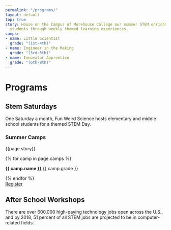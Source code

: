 ```yaml
---
permalink: "/programs/"
layout: default
top: true
story: House on the Campus of Morehouse College our summer STEM enrichment camp engages
  students through weekly themed learning experiences.
camps:
- name: Little Scientist
  grade: "(1st-4th)"
- name: Engineer in the Making
  grade: "(3rd-5th)"
- name: Innovator Apprentice
  grade: "(6th-8th)"
---
```


<div class = 'fulls workshops'>
  <div class = 'flex-in overlay'>
    <div class = 'tripple'>
      <h1>Programs</h1>
    </div>
  </div>
</div>
<div class = 'bright flex-in'>
  <div class = 'child tripple'>
    <h2><span id = 'stemsaturdays'>Stem Saturdays</span></h2>
    <p class = 'center'>One Saturday a month, Fun Weird Science hosts elementary and middle school students for a themed STEM Day.</p>
  </div>
</div>
<div class = 'dull flex-in'>
  <div class = 'child tripple'>
    <h3 id = 'camps'>Summer Camps</h3>
    <p>{{page.story}}</p>
    <div class = 'left camps'>
    {% for camp in page.camps %}
      <p><i class = 'icon icon-check'></i> <strong>{{ camp.name }}</strong> {{ camp.grade }}</p>
    {% endfor %}
    </div>
    <a class = 'submit' href = 'https://www.eventbrite.com/myevent?eid=34178810743' target = '_blank'>Register</a>
  </div>
</div>
<div class = 'bright flex-in'>
  <div class = 'tripple'>
    <h2 id = 'after'>After School Workshops</h2>
    <p></p>
  </div>
  <div class = 'banner'>
    <p>There are over 600,000 high-paying technology jobs open across the U.S., and by 2018, 51 percent of all STEM jobs are projected to be in computer-related fields.</p>
  </div>
</div>

